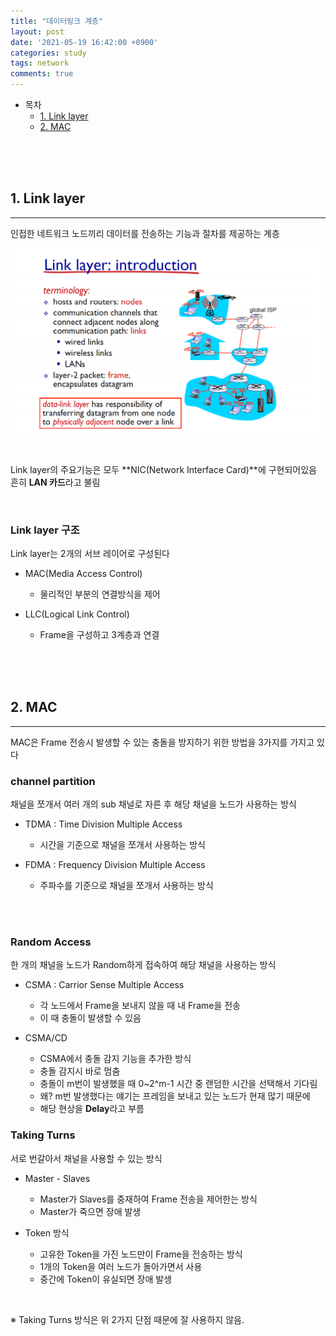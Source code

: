 ```yaml
---
title: "데이터링크 계층"
layout: post
date: '2021-05-19 16:42:00 +0900'
categories: study
tags: network
comments: true
---
```


- 목차
    - [1. Link layer](#1-link-layer)
    - [2. MAC](#2-mac)

<br>
<br>
<br>

## 1. Link layer
---
인접한 네트워크 노드끼리 데이터를 전송하는 기능과 절차를 제공하는 계층<br>

![ex_screenshot](/assets/img/linklayer.PNG)<br>

<br>

Link layer의 주요기능은 모두 **NIC(Network Interface Card)**에 구현되어있음<br>
흔히 **LAN 카드**라고 불림 <br>

<br>

### Link layer 구조

Link layer는 2개의 서브 레이어로 구성된다<br>
- MAC(Media Access Control)
    - 물리적인 부분의 연결방식을 제어

- LLC(Logical Link Control)
    - Frame을 구성하고 3계층과 연결


<br>
<br>
<br>

## 2. MAC
---
MAC은 Frame 전송시 발생할 수 있는 충돌을 방지하기 위한 방법을 3가지를 가지고 있다<br>


### channel partition
채널을 쪼개서 여러 개의 sub 채널로 자른 후 해당 채널을 노드가 사용하는 방식<br>

- TDMA : Time Division Multiple Access
    - 시간을 기준으로 채널을 쪼개서 사용하는 방식

- FDMA : Frequency Division Multiple Access
    - 주파수를 기준으로 채널을 쪼개서 사용하는 방식

<br>
<br>

### Random Access
한 개의 채널을 노드가 Random하게 접속하여 해당 채널을 사용하는 방식<br>

- CSMA : Carrior Sense Multiple Access
    - 각 노드에서 Frame을 보내지 않을 때 내 Frame을 전송
    - 이 때 충돌이 발생할 수 있음

- CSMA/CD 
    - CSMA에서 충돌 감지 기능을 추가한 방식
    - 충돌 감지시 바로 멈춤
    - 충돌이 m번이 발생했을 때  0~2^m-1 시간 중 랜덤한 시간을 선택해서 기다림
    - 왜? m번 발생했다는 얘기는 프레임을 보내고 있는 노드가 현재 많기 때문에
    - 해당 현상을 **Delay**라고 부름

### Taking Turns
서로 번갈아서 채널을 사용할 수 있는 방식

- Master - Slaves
    - Master가 Slaves를 중재하여 Frame 전송을 제어한는 방식
    - Master가 죽으면 장애 발생

- Token 방식
    - 고유한 Token을 가진 노드만이 Frame을 전송하는 방식
    - 1개의 Token을 여러 노드가 돌아가면서 사용
    - 중간에 Token이 유실되면 장애 발생

<br>

※ Taking Turns 방식은 위 2가지 단점 때문에 잘 사용하지 않음.

<br>
<br>
<br>
